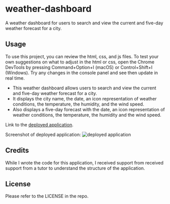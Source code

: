 # weather-dashboard
A weather dashboard for users to search and view the current and five-day weather forecast for a city.

## Usage

To use this project, you can review the html, css, and js files. To test your own suggestions on what to adjust in the html or css, open the Chrome DevTools by pressing Command+Option+I (macOS) or Control+Shift+I (Windows). Try any changes in the console panel and see then update in real time. 

-  This weather dashboard allows users to search and view the current and five-day weather forecast for a city.
-  It displays the city name, the date, an icon representation of weather conditions, the temperature, the humidity, and the wind speed.
-  Also displays a five-day forecast with the date, an icon representation of weather conditions, the temperature, the humidity and the wind speed.

Link to the [deployed application](). 

Screenshot of deployed application:
![deployed application]()

## Credits

While I wrote the code for this application, I received support from received support from a tutor to understand the structure of the application.
## License

Please refer to the LICENSE in the repo.